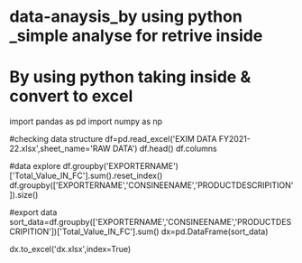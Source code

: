 # data-anaysis_by using python _simple analyse for retrive inside

# By using python taking inside & convert to excel
import pandas as pd
import numpy as np

#checking data structure
df=pd.read_excel('EXIM DATA FY2021-22.xlsx',sheet_name='RAW DATA')
df.head()
df.columns

#data explore
df.groupby('EXPORTERNAME')['Total_Value_IN_FC'].sum().reset_index()
df.groupby(['EXPORTERNAME','CONSINEENAME','PRODUCTDESCRIPITION']).size()

#export data
sort_data=df.groupby(['EXPORTERNAME','CONSINEENAME','PRODUCTDESCRIPITION'])['Total_Value_IN_FC'].sum()
dx=pd.DataFrame(sort_data)

dx.to_excel('dx.xlsx',index=True)

